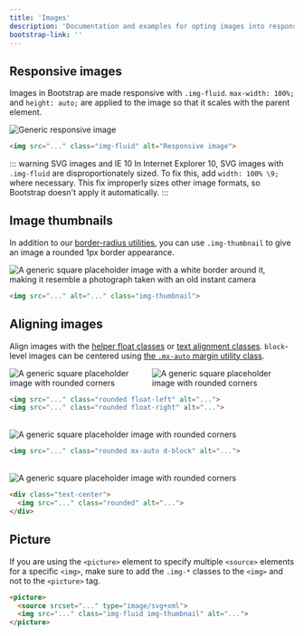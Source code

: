 ```yaml
---
title: 'Images'
description: 'Documentation and examples for opting images into responsive behavior (so they never become larger than their parent elements) and add lightweight styles to them—all via classes.'
bootstrap-link: ''
---
```


## Responsive images

Images in Bootstrap are made responsive with `.img-fluid`. `max-width: 100%;` and `height: auto;` are applied to the image so that it scales with the parent element.

<Example :show-code="false">
  <img v-holder="'img=100px250'" class="img-fluid" alt="Generic responsive image">
</Example>

```html
<img src="..." class="img-fluid" alt="Responsive image">
```

::: warning SVG images and IE 10
In Internet Explorer 10, SVG images with `.img-fluid` are disproportionately sized. To fix this, add `width: 100% \9;` where necessary. This fix improperly sizes other image formats, so Bootstrap doesn't apply it automatically.
:::

## Image thumbnails

In addition to our [border-radius utilities](), you can use `.img-thumbnail` to give an image a rounded 1px border appearance.

<Example :show-code="false">
  <img v-holder="'img=200x200'" class="img-thumbnail" alt="A generic square placeholder image with a white border around it, making it resemble a photograph taken with an old instant camera">
</Example>

```html
<img src="..." alt="..." class="img-thumbnail">
```

## Aligning images

Align images with the [helper float classes]() or [text alignment classes](). `block`-level images can be centered using [the `.mx-auto` margin utility class]().

<Example :show-code="false" style="display: flex">
  <img v-holder="'img=200x200'" class="rounded float-left" alt="A generic square placeholder image with rounded corners">
  <img v-holder="'img=200x200'" class="rounded float-right" alt="A generic square placeholder image with rounded corners">
</Example>

```html
<img src="..." class="rounded float-left" alt="...">
<img src="..." class="rounded float-right" alt="...">
```

<br>

<Example :show-code="false">
  <img v-holder="'img=200x200'" class="rounded mx-auto d-block" alt="A generic square placeholder image with rounded corners">
</Example>

```html
<img src="..." class="rounded mx-auto d-block" alt="...">
```

<br>

<Example :show-code="false">
  <div class="text-center">
    <img v-holder="'img=200x200'" class="rounded" alt="A generic square placeholder image with rounded corners">
  </div>
</Example>

```html
<div class="text-center">
  <img src="..." class="rounded" alt="...">
</div>
```

## Picture

If you are using the `<picture>` element to specify multiple `<source>` elements for a specific `<img>`, make sure to add the `.img-*` classes to the `<img>` and not to the `<picture>` tag.

```html
​<picture>
  <source srcset="..." type="image/svg+xml">
  <img src="..." class="img-fluid img-thumbnail" alt="...">
</picture>
```

